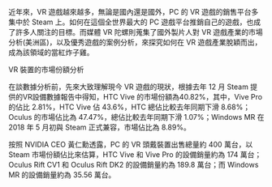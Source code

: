 近年來，VR 遊戲越來越多，無論是國內還是國外，PC 的 VR 遊戲的銷售平台多集中於 Steam 上。如何在這個全世界最大的 PC 遊戲平台推銷自己的遊戲，也成了許多人關注的目標。而媒體 VR 陀螺則蒐集了國外製片人對 VR 遊戲產業的市場分析(美洲區)，以及優秀遊戲的案例分析，來探究如何在 VR 遊戲產業脫穎而出，成為該領域的當紅炸子雞。 

VR 裝置的市場份額分析 

在談數據分析前，先來大致理解現今 VR 遊戲的現狀，根據去年 12 月 Steam 提供的VR設備數據報告中得知，HTC Vive 的市場份額為40.82%，其中，Vive Pro 的佔比 2.81%，HTC Vive 佔 43.6%，HTC  總佔比較去年同期下滑 8.68%；Oculus 的市場佔比為 47.47%，總佔比較去年同期下滑 1.07%；Windows MR 在 2018 年 5 月初與 Steam 正式兼容，市場佔比為 8.89%。

按照 NVIDIA CEO 黃仁勳透露，PC 的 VR 頭戴裝置出售總量約 400 萬台，以 Steam 市場份額佔比來估算，HTC Vive 和 Vive Pro 的設備銷量約為 174 萬台；Oculus Rift CV1 和 Oculus Rift DK2 的設備銷量約為 189.8 萬台；而 Windows MR 的設備銷量約為 35.56 萬台。 
